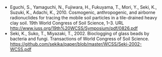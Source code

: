 - Eguchi, S., Yamaguchi, N., Fujiwara, H., Fukuyama, T., Mori, Y., Seki, K., Suzuki, K., Adachi, K., 2010. Cosmogenic, anthropogenic, and airborne radionuclides for tracing the mobile soil particles in a tile-drained heavy clay soil. 19th World Congress of Soil Science, 1–3. URL http://www.iuss.org/19th%20WCSS/Symposium/pdf/0826.pdf
- Seki, K., Suko, T., Miyazaki, T., 2002. Bioclogging of glass beads by bacteria and fungi. Transactions of World Congress of Soil Science. https://github.com/sekika/paper/blob/master/WCSS/Seki-2002-WCSS.pdf
